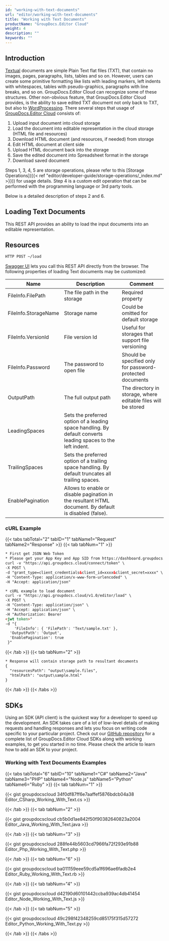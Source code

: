 ```yaml
---
id: "working-with-text-documents"
url: "editor/working-with-text-documents"
title: "Working with Text Documents"
productName: "GroupDocs.Editor Cloud"
weight: 4
description: ""
keywords: ""
---
```


## Introduction ##

[Textual](https://wiki.fileformat.com/word-processing/txt/) documents are simple Plain Text flat files (TXT), that contain no images, pages, paragraphs, lists, tables and so on. However, users can create some primitive formatting like lists with leading markers, left indents with whitespaces, tables with pseudo-graphics, paragraphs with line breaks, and so on. GroupDocs.Editor Cloud can recognize some of these structures. Other non-obvious feature, that GroupDocs.Editor Cloud provides, is the ability to save edited TXT document not only back to TXT, but also to [WordProcessing](https://wiki.fileformat.com/word-processing/). There several steps that usage of [GroupDocs.Editor Cloud](https://products.groupdocs.cloud/editor) consists of:

1. Upload input document into cloud storage
1. Load the document into editable representation in the cloud storage (HTML file and resources)
1. Download HTML document (and resources, if needed) from storage
1. Edit HTML document at client side
1. Upload HTML document back into the storage
1. Save the edited document into Spreadsheet format in the storage
1. Download saved document

Steps 1, 3, 4, 5 are storage operations, please refer to this [Storage Operations]({{< ref "editor/developer-guide/storage-operations/_index.md" >}})) for usage details. Step 4 is a custom edit operation that can be performed with the programming language or 3rd party tools.

Below is a detailed description of steps 2 and 6.

## Loading Text Documents ##

This REST API provides an ability to load the input documents into an editable representation.

## Resources ##

```html
HTTP POST ~/load
```

[Swagger UI](https://apireference.groupdocs.cloud/editor/#/Edit) lets you call this REST API directly from the browser. The following properties of loading Text documents may be customized:

|Name|Description|Comment
|---|---|---
|FileInfo.FilePath|The file path in the storage|Required property
|FileInfo.StorageName|Storage name|Could be omitted for default storage
|FileInfo.VersionId|File version Id|Useful for storages that support file versioning
|FileInfo.Password|The password to open file|Should be specified only for password-protected documents
|OutputPath|The full output path|The directory in storage, where editable files will be stored
|LeadingSpaces|Sets the preferred option of a leading space handling. By default converts leading spaces to the left indent.
|TrailingSpaces|Sets the preferred option of a trailing space handling. By default truncates all trailing spaces.
|EnablePagination|Allows to enable or disable pagination in the resultant HTML document. By default is disabled (false).

### cURL Example ###

{{< tabs tabTotal="2" tabID="1" tabName1="Request" tabName2="Response" >}} {{< tab tabNum="1" >}}

```html
* First get JSON Web Token
* Please get your App Key and App SID from https://dashboard.groupdocs.cloud/#/apps. Kindly place App Key in "client_secret" and App SID in "client_id" argument.
curl -v "https://api.groupdocs.cloud/connect/token" \
-X POST \
-d "grant_type=client_credentials&client_id=xxxx&client_secret=xxxx" \
-H "Content-Type: application/x-www-form-urlencoded" \
-H "Accept: application/json"

* cURL example to load document
curl -v "https://api.groupdocs.cloud/v1.0/editor/load" \
-X POST \
-H "Content-Type: application/json" \
-H "Accept: application/json" \
-H "Authorization: Bearer
<jwt token>"
-d "{
    'FileInfo': { 'FilePath': 'Text/sample.txt' },
  'OutputPath': 'Output',
  'EnablePagination': true
 }"
```

{{< /tab >}} {{< tab tabNum="2" >}}

```html
* Response will contain storage path to resultant documents
{
  "resourcesPath": "output\sample.files",
  "htmlPath": "output\sample.html"
}
```

{{< /tab >}} {{< /tabs >}}

## SDKs ##

Using an SDK (API client) is the quickest way for a developer to speed up the development. An SDK takes care of a lot of low-level details of making requests and handling responses and lets you focus on writing code specific to your particular project. Check out our [GitHub repository](https://github.com/groupdocs-editor-cloud) for a complete list of GroupDocs.Editor Cloud SDKs along with working examples, to get you started in no time. Please check the article to learn how to add an SDK to your project.

### Working with Text Documents Examples ###

{{< tabs tabTotal="6" tabID="10" tabName1="C#" tabName2="Java" tabName3="PHP" tabName4="Node.js" tabName5="Python" tabName6="Ruby" >}} {{< tab tabNum="1" >}}

{{< gist groupdocscloud 34f0df87ff6e7aaffef5876bdcb04a38 Editor_CSharp_Working_With_Text.cs >}}

{{< /tab >}} {{< tab tabNum="2" >}}

{{< gist groupdocscloud cb5b0d1ae842f50f90382640823a2004 Editor_Java_Working_With_Text.java >}}

{{< /tab >}} {{< tab tabNum="3" >}}

{{< gist groupdocscloud 288fe44b5603cd7966fa72f293e91b88 Editor_Php_Working_With_Text.php >}}

{{< /tab >}} {{< tab tabNum="6" >}}

{{< gist groupdocscloud ba011159eee59cd5a1f696ae6fadb2e4 Editor_Ruby_Working_With_Text.rb >}}

{{< /tab >}} {{< tab tabNum="4" >}}

{{< gist groupdocscloud d42190d60101442ccba939ac4db41454 Editor_Node_Working_With_Text.js >}}

{{< /tab >}} {{< tab tabNum="5" >}}

{{< gist groupdocscloud 49c298f42348259cd85175f315d57272 Editor_Python_Working_With_Text.py >}}

{{< /tab >}} {{< /tabs >}}
